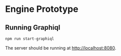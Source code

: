 # Engine Prototype

## Running Graphiql

```
npm run start-graphiql
```

The server should be running at [http://localhost:8080]().
